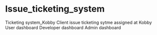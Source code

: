 # Issue_ticketing_system
Ticketing system_Kobby
Client issue ticketing sytme assigned at Kobby
User dashboard
Developer dashboard
Admin dashboard
